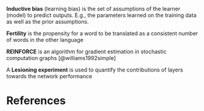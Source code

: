 **Inductive bias** (learning bias) is the set of assumptions of the learner (model) to predict outputs. E.g., the parameters learned on the training data as well as the prior assumptions.

**Fertility** is the propensity for a word to be translated as a consistent number of words in the other language

**REINFORCE** is an algorithm for gradient estimation in stochastic computation graphs [@williams1992simple]

A **Lesioning experiment** is used to quantify the contributions of layers towards the network performance

# References
